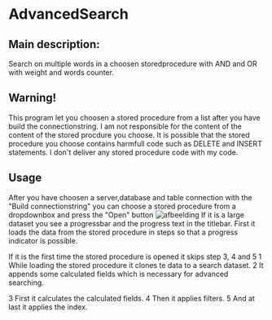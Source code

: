 # AdvancedSearch
Main description:
-----------------
Search on multiple words in a choosen storedprocedure with AND and OR with weight and words counter.

Warning!
-----------------
This program let you choosen a stored procedure from a list after you have build the connectionstring.
I am not responsible for the content of the content of the stored procdure you choose.
It is possible that the stored procedure you choose contains harmfull code such as DELETE and INSERT statements.
I don't deliver any stored procedure code with my code.

Usage
-----------------
After you have choosen a server,database and table connection with the "Build connectionstring" you can choose a stored procedure from a dropdownbox and press the "Open" button
![afbeelding](https://github.com/user-attachments/assets/01ab98d0-6e87-4d27-87e2-599fb90ef5b1)
If it is a large dataset you see a progressbar and the progress text in the titlebar.
First it loads the data from the stored procedure in steps so that a progress indicator is possible.

If it is the first time the stored procedure is opened it skips step 3, 4 and 5
1 While loading the stored procedure it clones te data to a search dataset.
2 It appends some calculated fields which is necessary for advanced searching.

3 First it calculates the calculated fields. 
4 Then it applies filters.
5 And at last it applies the index.




